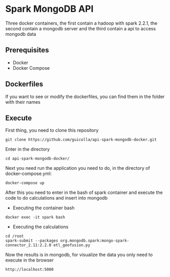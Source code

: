 # Spark MongoDB API
Three docker containers, the first contain a hadoop with spark 2.2.1, the second contain a mongodb server and the third contain a api to access mongodb data
## Prerequisites
* Docker
* Docker Compose

## Dockerfiles
If you want to see or modify the dockerfiles, you can find them in the folder with their names

## Execute
First thing, you need to clone this repository
```
git clone https://github.com/guicolla/api-spark-mongodb-docker.git
```
Enter in the directory
```
cd api-spark-mongodb-docker/
```
Next you need run the application you need to do, in the directory of docker-compose.yml:
```
docker-compose up
```
After this you need to enter in the bash of spark container and execute the code to do calculations and insert into mongodb
* Executing the container bash
```
docker exec -it spark bash
```
* Executing the calculations
```
cd /root
spark-submit --packages org.mongodb.spark:mongo-spark-connector_2.11:2.2.0 etl_geofusion.py
```
Now the results is in mongodb, for visualize the data you only need to execute in the browser
```
http://localhost:5000
```
